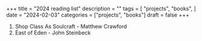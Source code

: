 +++
title = "2024 reading list"
description = ""
tags = [
    "projects",
    "books",
]
date = "2024-02-03"
categories = ["projects",
              "books"]
draft = false
+++

1. Shop Class As Soulcraft - Matthew Crawford
2. East of Eden - John Steinbeck
